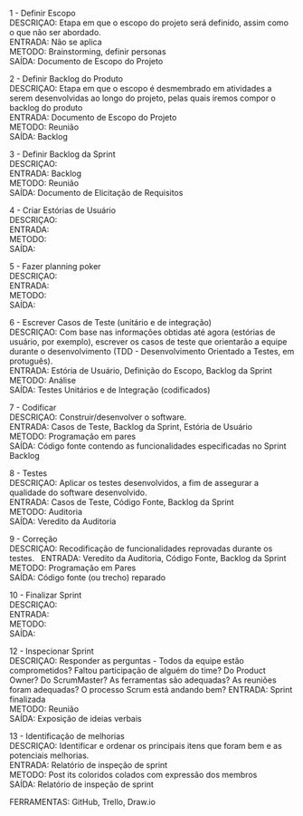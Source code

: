 1 - Definir Escopo    
DESCRIÇAO: Etapa em que o escopo do projeto será definido, assim como o que não ser abordado.    
ENTRADA: Não se aplica    
METODO: Brainstorming, definir personas     
SAÍDA: Documento de Escopo do Projeto    

2 - Definir Backlog do Produto  
DESCRIÇAO: Etapa em que o escopo é desmembrado em atividades a serem desenvolvidas ao longo do projeto, pelas quais iremos compor o backlog do produto  
ENTRADA: Documento de Escopo do Projeto  
METODO: Reunião   
SAÍDA: Backlog  

3 - Definir Backlog da Sprint  
DESCRIÇAO:   
ENTRADA: Backlog  
METODO: Reunião   
SAÍDA: Documento de Elicitação de Requisitos 

4 - Criar Estórias de Usuário  
DESCRIÇAO:  
ENTRADA:  
METODO:  
SAÍDA:  

5 - Fazer planning poker  
DESCRIÇAO:  
ENTRADA:  
METODO:  
SAÍDA:  

6 - Escrever Casos de Teste (unitário e de integração)  
DESCRIÇAO: Com base nas informações obtidas até agora (estórias de usuário, por exemplo), escrever os casos de teste que orientarão a equipe durante o desenvolvimento (TDD - Desenvolvimento Orientado a Testes, em protuguês).  
ENTRADA: Estória de Usuário, Definição do Escopo, Backlog da Sprint  
METODO: Análise  
SAÍDA: Testes Unitários e de Integração (codificados)  

7 - Codificar  
DESCRIÇAO: Construir/desenvolver o software.  
ENTRADA: Casos de Teste, Backlog da Sprint, Estória de Usuário   
METODO: Programação em pares  
SAÍDA: Código fonte contendo as funcionalidades especificadas no Sprint Backlog  

8 - Testes    
DESCRIÇAO: Aplicar os testes desenvolvidos, a fim de assegurar a qualidade do software desenvolvido.  
ENTRADA: Casos de Teste, Código Fonte, Backlog da Sprint  
METODO: Auditoria  
SAÍDA: Veredito da Auditoria  

9 - Correção  
DESCRIÇAO: Recodificação de funcionalidades reprovadas durante os testes.  
ENTRADA: Veredito da Auditoria, Código Fonte, Backlog da Sprint   
METODO: Programação em Pares  
SAÍDA: Código fonte (ou trecho) reparado  


10 - Finalizar Sprint  
DESCRIÇAO:  
ENTRADA:  
METODO:  
SAÍDA: 

12 - Inspecionar Sprint  
DESCRIÇAO: Responder as perguntas - Todos da equipe estão comprometidos? Faltou participação de alguém do time? Do Product Owner? Do ScrumMaster? As ferramentas são adequadas? As reuniões foram adequadas? O processo Scrum está andando bem? 
ENTRADA: Sprint finalizada   
METODO: Reunião  
SAÍDA: Exposição de ideias verbais  

13 - Identificação de melhorias  
DESCRIÇAO: Identificar e ordenar os principais itens que foram bem e as potenciais melhorias.  
ENTRADA: Relatório de inspeção de sprint  
METODO: Post its coloridos colados com expressão dos membros   
SAÍDA: Relatório de inspeção de sprint  




FERRAMENTAS: GitHub, Trello, Draw.io  
